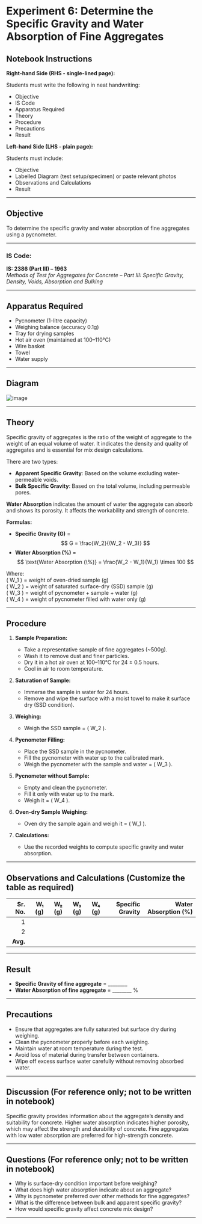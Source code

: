 # Experiment 6: **Determine the Specific Gravity and Water Absorption of Fine Aggregates**

## Notebook Instructions

**Right-hand Side (RHS - single-lined page):**  

Students must write the following in neat handwriting:  
- Objective  
- IS Code  
- Apparatus Required  
- Theory  
- Procedure  
- Precautions  
- Result

**Left-hand Side (LHS - plain page):**  

Students must include:  
- Objective  
- Labelled Diagram (test setup/specimen) or paste relevant photos  
- Observations and Calculations  
- Result

---

## Objective

To determine the specific gravity and water absorption of fine aggregates using a pycnometer.

---

### IS Code:
**IS: 2386 (Part III) – 1963**  
*Methods of Test for Aggregates for Concrete – Part III: Specific Gravity, Density, Voids, Absorption and Bulking*

---

## Apparatus Required

- Pycnometer (1-litre capacity)  
- Weighing balance (accuracy 0.1g)  
- Tray for drying samples  
- Hot air oven (maintained at 100–110°C)  
- Wire basket  
- Towel  
- Water supply

---

## Diagram

![image](https://github.com/user-attachments/assets/63058962-32ce-4d7d-a629-657dc7b580da)

---

## Theory

Specific gravity of aggregates is the ratio of the weight of aggregate to the weight of an equal volume of water. It indicates the density and quality of aggregates and is essential for mix design calculations.

There are two types:  
- **Apparent Specific Gravity**: Based on the volume excluding water-permeable voids.  
- **Bulk Specific Gravity**: Based on the total volume, including permeable pores.

**Water Absorption** indicates the amount of water the aggregate can absorb and shows its porosity. It affects the workability and strength of concrete.

**Formulas:**  
- **Specific Gravity (G)** =  
  $$
  G = \frac{W_2}{(W_2 - W_3)}
  $$
- **Water Absorption (%)** =  
  $$
  \text{Water Absorption (\%)} = \frac{W_2 - W_1}{W_1} \times 100
  $$

Where:  
\( W_1 \) = weight of oven-dried sample (g)  
\( W_2 \) = weight of saturated surface-dry (SSD) sample (g)  
\( W_3 \) = weight of pycnometer + sample + water (g)  
\( W_4 \) = weight of pycnometer filled with water only (g)

---

## Procedure

1. **Sample Preparation:**
   - Take a representative sample of fine aggregates (~500g).
   - Wash it to remove dust and finer particles.
   - Dry it in a hot air oven at 100–110°C for 24 ± 0.5 hours.
   - Cool in air to room temperature.

2. **Saturation of Sample:**
   - Immerse the sample in water for 24 hours.
   - Remove and wipe the surface with a moist towel to make it surface dry (SSD condition).

3. **Weighing:**
   - Weigh the SSD sample = \( W_2 \).

4. **Pycnometer Filling:**
   - Place the SSD sample in the pycnometer.
   - Fill the pycnometer with water up to the calibrated mark.
   - Weigh the pycnometer with the sample and water = \( W_3 \).

5. **Pycnometer without Sample:**
   - Empty and clean the pycnometer.
   - Fill it only with water up to the mark.
   - Weigh it = \( W_4 \).

6. **Oven-dry Sample Weighing:**
   - Oven dry the sample again and weigh it = \( W_1 \).

7. **Calculations:**
   - Use the recorded weights to compute specific gravity and water absorption.

---

## Observations and Calculations (Customize the table as required)

| Sr. No. | W₁ (g) | W₂ (g) | W₃ (g) | W₄ (g) | Specific Gravity | Water Absorption (%) |
|--------:|-------:|-------:|-------:|-------:|-----------------:|---------------------:|
| 1       |        |        |        |        |                  |                     |
| 2       |        |        |        |        |                  |                     |
| **Avg.**|        |        |        |        |                  |                     |

---

## Result

- **Specific Gravity of fine aggregate** = ________  
- **Water Absorption of fine aggregate** = ________ %

---

## Precautions

- Ensure that aggregates are fully saturated but surface dry during weighing.
- Clean the pycnometer properly before each weighing.
- Maintain water at room temperature during the test.
- Avoid loss of material during transfer between containers.
- Wipe off excess surface water carefully without removing absorbed water.

---

## Discussion (For reference only; not to be written in notebook)

Specific gravity provides information about the aggregate’s density and suitability for concrete. Higher water absorption indicates higher porosity, which may affect the strength and durability of concrete. Fine aggregates with low water absorption are preferred for high-strength concrete.

---

## Questions (For reference only; not to be written in notebook)

- Why is surface-dry condition important before weighing?  
- What does high water absorption indicate about an aggregate?  
- Why is pycnometer preferred over other methods for fine aggregates?  
- What is the difference between bulk and apparent specific gravity?  
- How would specific gravity affect concrete mix design?

---
